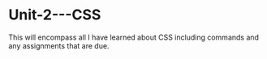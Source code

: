 # Unit-2---CSS
This will encompass all I have learned about CSS including commands and any assignments that are due.
